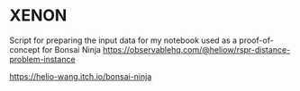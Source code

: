 # XENON

Script for preparing the input data for my notebook used as a proof-of-concept for Bonsai Ninja
https://observablehq.com/@heliow/rspr-distance-problem-instance


https://helio-wang.itch.io/bonsai-ninja
